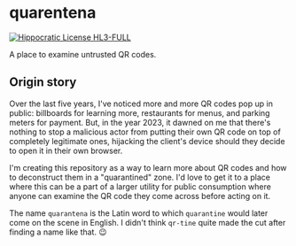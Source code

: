 # quarentena
[![Hippocratic License HL3-FULL](https://img.shields.io/static/v1?label=Hippocratic%20License&message=HL3-FULL&labelColor=5e2751&color=bc8c3d)](https://firstdonoharm.dev/version/3/0/full.html)

A place to examine untrusted QR codes.

## Origin story

Over the last five years, I've noticed more and more QR codes pop up in public: billboards for learning more, restaurants for menus, and parking meters for payment. But, in the year 2023, it dawned on me that there's nothing to stop a malicious actor from putting their own QR code on top of completely legitimate ones, hijacking the client's device should they decide to open it in their own browser.

I'm creating this repository as a way to learn more about QR codes and how to deconstruct them in a "quarantined" zone. I'd love to get it to a place where this can be a part of a larger utility for public consumption where anyone can examine the QR code they come across before acting on it.

The name `quarantena` is the Latin word to which `quarantine` would later come on the scene in English. I didn't think `qr-tine` quite made the cut after finding a name like that. 😉
